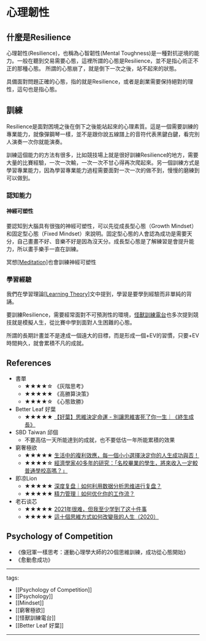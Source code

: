 # 心理韌性


## 什麼是Resilience
心理韌性(Resilience)，也稱為心智韌性(Mental Toughness)是一種對抗逆境的能力。一般在聽到交易需要心態，這裡所謂的心態是Resilience，並不是指心術正不正的那種心態。
所謂的心態崩了，就是倒下一次之後，站不起來的狀態。  

具備面對問題正確的心態，指的就是Resilience，或者是創業需要保持絕對的理性，這句也是指心態。

## 訓練
Resilience是面對困境之後在倒下之後能站起來的心理素質。這是一個需要訓練的專業能力，就像彈鋼琴一樣，並不是跟你說五線譜上的音符代表黑鍵白鍵，看完別人演奏一次你就能演奏。

訓練這個能力的方法有很多，比如競技場上就是很好訓練Resilience的地方，需要大量的比賽經驗，一次一次輸，一次一次不甘心得再次爬起來。另一個訓練方式是學習專業能力，因為學習專業能力過程需要面對一次一次的做不到，慢慢的磨練到可以做到。

### 認知能力

#### 神經可塑性
要認知到大腦具有很強的神經可塑性，可以先從成長型心態（Growth Mindset）和固定型心態（Fixed Mindset）來說明。固定型心態的人會認為成功是需要天分，自己畫畫不好、音樂不好是因為沒天分。成長型心態是了解練習是會提升能力，所以畫手樂手一直在訓練。

冥想[[Meditation]](/Content/Social%20Science/Psychology/Cognitive/Meditation)也會訓練神經可塑性


### 學習經驗
我們在學習理論[[Learning Theory]](/Content/Natural%20Science/Biology/Neuroscience/Learning%20Theory)文中提到，學習是要學到經驗而非單純的背誦。

要訓練Resilience，需要經常面對不可預測性的環境，[怪獸訓練電台](https://www.youtube.com/watch?v=T7CEqD87wmU)也多次提到競技就是模擬人生，從比賽中學到面對人生困難的心態。


所謂的長期計畫並不是達成一個遠大的目標，而是形成一個+EV的習慣，只要+EV時間夠久，就會累積不凡的成就。


## References
* 書單
  * ★★★★☆ 《灰階思考》
  * ★★★★★ 《高勝算決策》
  * ★★★★☆ 《心態致勝》
* Better Leaf 好葉
  * ★★★★★ [【好葉】思維決定命運 - 別讓思維害死了你一生｜《終生成長》](https://youtu.be/jbUJGkM4Ksk)
* SBD Taiwan 邱個
  * 不要高估一天所能達到的成就，也不要低估一年所能累積的效果
* 窮奢極欲
  * ★★★★★ [生活中的複利效應，每一個小小選擇決定你的人生成功與否！](https://youtu.be/HS-VCcy5s_I)
  * ★★★★☆ [經濟學家40多年的研究：「名校畢業的學生，將來收入一定較普通學校高嗎？」](https://www.youtube.com/watch?v=m-uZYwOCJdY)
* 即凉Lion 
  * ★★★★★ [深度复盘｜如何利用数据分析思维进行复盘？](https://www.youtube.com/watch?v=JmNNrJdUoKc)
  * ★★★★★ [精力管理｜如何优化你的工作流？](https://www.youtube.com/watch?v=8R_9cAvzDcU)
* 老石谈芯
  * ★★★★★ [2021年很难，但我至少学到了这十件事](https://www.youtube.com/watch?v=763kY8W9FAQ)
  * ★★★★★ [這十個思維方式如何改變我的人生（2020）](https://www.youtube.com/watch?v=L0_Fh296Qx0)


## Psychology of Competition

* 《像冠軍一樣思考：運動心理學大師的20個思維訓練，成功從心態開始》
* 《愈動愈成功》


---
tags:
  - [[Psychology of Competition]]  
  - [[Psychology]]
  - [[Mindset]]
  - [[窮奢極欲]]
  - [[怪獸訓練電台]]
  - [[Better Leaf 好葉]]
  
---
